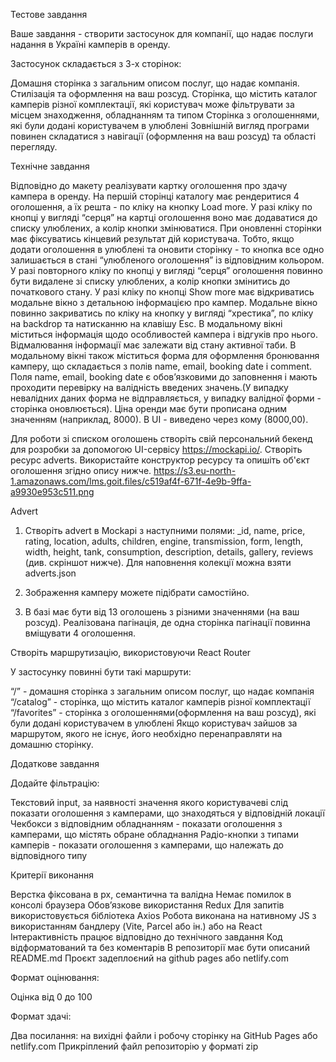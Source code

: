 Тестове завдання

Ваше завдання - створити застосунок для компанії, що надає послуги надання в
Україні камперів в оренду.

Застосунок складається з 3-х сторінок:

Домашня сторінка з загальним описом послуг, що надає компанія. Стилізація та
оформлення на ваш розсуд. Сторінка, що містить каталог камперів різної
комплектації, які користувач може фільтрувати за місцем знаходження, обладнанням
та типом Сторінка з оголошеннями, які були додані користувачем в улюблені
Зовнішній вигляд програми повинен складатися з навігації (оформлення на ваш
розсуд) та області перегляду.

Технічне завдання

Відповідно до макету реалізувати картку оголошення про здачу кампера в оренду.
На першій сторінці каталогу має рендеритися 4 оголошення, а їх решта - по кліку
на кнопку Load more. У разі кліку по кнопці у вигляді “серця” на картці
оголошення воно має додаватися до списку улюблених, а колір кнопки змінюватися.
При оновленні сторінки має фіксуватись кінцевий результат дій користувача.
Тобто, якщо додати оголошення в улюблені та оновити сторінку - то кнопка все
одно залишається в стані “улюбленого оголошення” із відповідним кольором. У разі
повторного кліку по кнопці у вигляді “серця” оголошення повинно бути видалене зі
списку улюблених, а колір кнопки змінитись до початкового стану. У разі кліку по
кнопці Show more має відкриватись модальне вікно з детальною інформацією про
кампер. Модальне вікно повинно закриватись по кліку на кнопку у вигляді
“хрестика”, по кліку на backdrop та натисканню на клавішу Esc. В модальному
вікні міститься інформація щодо особливостей кампера і відгуків про нього.
Відмалювання інформації має залежати від стану активної таби. В модальному вікні
також міститься форма для оформлення бронювання камперу, що складається з полів
name, email, booking date і comment. Поля name, email, booking date є
обовʼязковими до заповнення і мають проходити перевірку на валідність введених
значень.(У випадку невалідних даних форма не відправляється, у випадку валідної
форми - сторінка оновлюється). Ціна оренди має бути прописана одним значенням
(наприклад, 8000). В UI - виведено через кому (8000,00).

Для роботи зі списком оголошень створiть свій персональний бекенд для розробки
за допомогою UI-сервісу https://mockapi.io/. Створiть ресурс adverts.
Використайте конструктор ресурсу та опишiть об'єкт оголошення згiдно опису
нижче.
https://s3.eu-north-1.amazonaws.com/lms.goit.files/c519af4f-671f-4e9b-9ffa-a9930e953c511.png

Advert

1. Створіть advert в Mockapi з наступними полями: \_id, name, price, rating,
   location, adults, children, engine, transmission, form, length, width,
   height, tank, consumption, description, details, gallery, reviews (див.
   скріншот нижче). Для наповнення колекції можна взяти adverts.json

2. Зображення камперу можете підібрати самостійно.

3. В базі має бути від 13 оголошень з різними значеннями (на ваш розсуд).
   Реалізована пагінація, де одна сторінка пагінації повинна вміщувати 4
   оголошення.

Створiть маршрутизацію, використовуючи React Router

У застосунку повинні бути такі маршрути:

“/” - домашня сторінка з загальним описом послуг, що надає компанія “/catalog” -
сторінка, що містить каталог камперів різної комплектації “/favorites” -
сторінка з оголошеннями(оформлення на ваш розсуд), які були додані користувачем
в улюблені Якщо користувач зайшов за маршрутом, якого не існує, його необхідно
перенаправляти на домашню сторінку.

Додаткове завдання

Додайте фільтрацію:

Текстовий input, за наявності значення якого користувачеві слід показати
оголошення з камперами, що знаходяться у відповідній локації Чекбокси з
відповідним обладнанням - показати оголошення з камперами, що містять обране
обладнання Радіо-кнопки з типами камперів - показати оголошення з камперами, що
належать до відповідного типу

Критерії виконання

Верстка фіксована в рх, семантична та валідна Немає помилок в консолі браузера
Обов’язкове використання Redux Для запитів використовується бібліотека Axios
Робота виконана на нативному JS з використанням бандлеру (Vite, Parcel або ін.)
або на React Інтерактивність працює відповідно до технічного завдання Код
відформатований та без коментарів В репозиторії має бути описаний README.md
Проєкт задеплоєний на github pages або netlify.com

Формат оцінювання:

Оцінка від 0 до 100

Формат здачi:

Два посилання: на вихідні файли і робочу сторінку на GitHub Pages або
netlify.com Прикрiплений файл репозиторію у форматi zip
